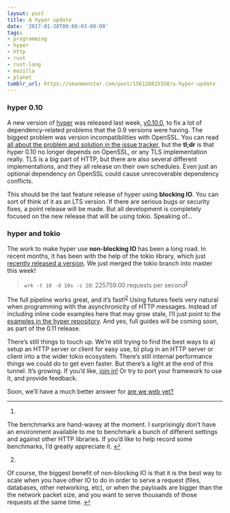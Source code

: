 ```yaml
---
layout: post
title: A hyper update
date: '2017-01-20T09:00:03-08:00'
tags:
- programming
- hyper
- http
- rust
- rust-lang
- mozilla
- planet
tumblr_url: https://seanmonstar.com/post/156128815358/a-hyper-update
---
```

### hyper 0.10

A new version of [hyper](https://hyper.rs) was released last week, [v0.10.0](https://github.com/hyperium/hyper/releases/tag/v0.10.0), to fix a lot of dependency-related problems that the 0.9 versions were having. The biggest problem was version incompatibilities with OpenSSL. You can read [all about the problem and solution in the issue tracker](https://github.com/hyperium/hyper/issues/985), but the **tl;dr** is that hyper 0.10 no longer depends on OpenSSL, or any TLS implementation really. TLS is a big part of HTTP, but there are also several different implementations, and they all release on their own schedules. Even just an optional dependency on OpenSSL could cause unrecoverable dependency conflicts.

This should be the last feature release of hyper using **blocking IO**. You can sort of think of it as an LTS version. If there are serious bugs or security fixes, a point release will be made. But all development is completely focused on the new release that will be using tokio. Speaking of…

### hyper and tokio

The work to make hyper use **non-blocking IO** has been a long road. In recent months, it has been with the help of the tokio library, which just [recently released a version](https://tokio.rs/blog/tokio-0-1/). We just merged the tokio branch into master this week!

> `wrk -t 10 -d 10s -c 20`: 225759.00 requests per second<sup id="fnref:1"><a href="#fn:1" class="footnote-ref" role="doc-noteref">1</a></sup>

The full pipeline works great, and it’s fast!<sup id="fnref:2"><a href="#fn:2" class="footnote-ref" role="doc-noteref">2</a></sup> Using futures feels very natural when programming with the asynchronicity of HTTP messages. Instead of including inline code examples here that may grow stale, I’ll just point to the [examples in the hyper repository](https://github.com/hyperium/hyper/tree/master/examples). And yes, full guides will be coming soon, as part of the 0.11 release.

There’s still things to touch up. We’re still trying to find the best ways to a) setup an HTTP server or client for easy use, b) plug in an HTTP server or client into a the wider tokio ecosystem. There’s still internal performance things we could do to get even faster. But there’s a light at the end of this tunnel. It’s growing. If you’d like, [join in!](https://github.com/hyperium/hyper/milestone/3) Or try to port your framework to use it, and provide feedback.

Soon, we’ll have a much better answer for [are we web yet?](http://arewewebyet.org)

* * *

1. 

The benchmarks are hand-wavey at the moment. I surprisingly don’t have an environment available to me to benchmark a bunch of different settings and against other HTTP libraries. If you’d like to help record some benchmarks, I’d greatly appreciate it.&nbsp;[↩︎](#fnref:1)

2. 

Of course, the biggest benefit of non-blocking IO is that it is the best way to scale when you have other IO to do in order to serve a request (files, databases, other networking, etc), or when the payloads are bigger than the the network packet size, and you want to serve thousands of those requests at the same time.&nbsp;[↩︎](#fnref:2)

